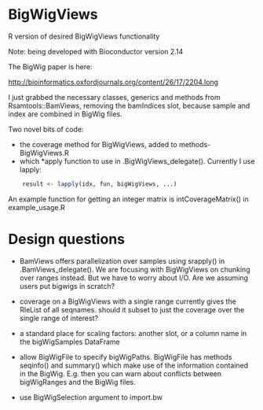 BigWigViews
===========

R version of desired BigWigViews functionality

Note: being developed with Bioconductor version 2.14

The BigWig paper is here:

http://bioinformatics.oxfordjournals.org/content/26/17/2204.long

I just grabbed the necessary classes, generics and methods from Rsamtools::BamViews, removing the bamIndices slot, because sample and index are combined in BigWig files.

Two novel bits of code:

- the coverage method for BigWigViews, added to methods-BigWigViews.R
- which *apply function to use in .BigWigViews_delegate(). Currently I use lapply:

```R
    result <- lapply(idx, fun, bigWigViews, ...)
```

An example function for getting an integer matrix is intCoverageMatrix() in example_usage.R

# Design questions

- BamViews offers parallelization over samples using srapply() in .BamViews_delegate(). We are focusing with BigWigViews on chunking over ranges instead. But we have to worry about I/O. Are we assuming users put bigwigs in scratch?

- coverage on a BigWigViews with a single range currently gives the RleList of all seqnames. should it subset to just the coverage over the single range of interest?

- a standard place for scaling factors: another slot, or a column name in the bigWigSamples DataFrame

- allow BigWigFile to specify bigWigPaths. BigWigFile has methods seqinfo() and summary() which make use of the information contained in the BigWig. E.g. then you can warn about conflicts between bigWigRanges and the BigWig files.

- use BigWigSelection argument to import.bw


